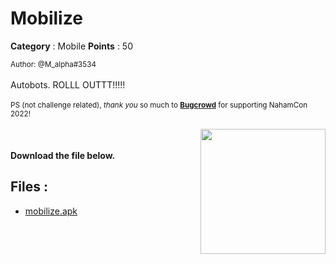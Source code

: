 # Mobilize

**Category** : Mobile
**Points** : 50

<small>Author: @M_alpha#3534</small><br><br>Autobots. ROLLL OUTTT!!!!! <br><br> <small>PS (not challenge related), <i>thank you</i> so much to <b><a href="https://bugcrowd.com/">Bugcrowd</a></b> for supporting NahamCon 2022!</small><br><br> <img class="img-fluid" width="200px" style="float: right" src="https://johnhammond.org/static/misc/bugcrowd.png"> <br><br> <b>Download the file below.</b>


## Files : 
 - [mobilize.apk](./mobilize.apk)


